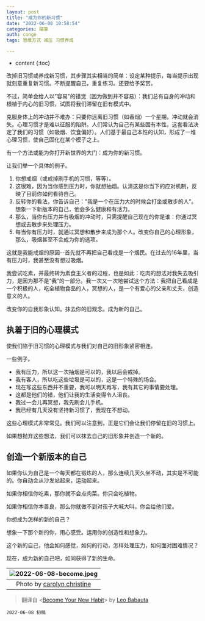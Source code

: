 ```yaml
---
layout: post
title: "成为你的新习惯"
date: "2022-06-08 10:58:54"
categories: 隨筆
auth: conge
tags: 思维方式 减压 习惯养成

---
```

* content
{:toc}


改掉旧习惯或养成新习惯，其步骤其实相当的简单：设定某种提示，每当提示出现就刻意重复新习惯。不断提醒自己，重复练习。还要给予奖赏。

不过，简单会给人以"容易"的错觉（因为做到并不容易）：我们总有自身的冲动和根植于内心的旧习惯，试图将我们滞留在旧有模式中。

克服身体上的冲动并不难办：只要你远离旧习惯（如香烟）一个星期，冲动就会消失。心理习惯才是难以征服的陷阱。人们常认为自己有某些固有本性。这套看法决定了我们的习惯（如吸烟、饮食偏好）。人们基于最自己本性的认知，形成了一堆心理习惯，使自己固化在某个模子之上。

有一个方法或能为你打开新世界的大门：成为你的新习惯。




让我们举一个具体的例子。

1. 你想戒烟（或戒掉刷手机的习惯，等等）。
2. 这很难，因为当你感到压力时，你就想抽烟。认清这是你当下的应对机制，反映了目前你如何看待自己。
3. 反转你的看法，你告诉自己："我是一个在压力大的时候会打坐或散步的人"。想象一下新版本的自己，他会多么健康和有活力。
4. 那么，当你有压力并有吸烟的冲动时，只需提醒自己现在的你是谁：你通过冥想或去散步来处理压力。
5. 每当你有压力时，就通过冥想和散步来成为那个人。改变你自己的心理形象，那么，吸烟甚至不会成为你的选项。

这就是我能戒烟的原因--首先就不再把自己看成是一个烟民。在过去的16年里，当有压力时，我甚至没有想过吸烟。

我尝试吃素，并最终转为素食主义者的过程，也是如此：吃肉的想法对我失去吸引力，是因为那不是“我”的一部分。我一次又一次地尝试这个方法：我把自己看成是一个积极的人，吃全植物食品的人，冥想的人，是一个有爱心的父亲和丈夫，创造意义的人。

改变你的自我形象认知。抹去你的旧观念。成为新的自己。

## 执着于旧的心理模式

使我们陷于旧习惯的心理模式与我们对自己的旧形象紧密相连。

一些例子。

* 我有压力，所以这一次抽烟是可以的，我以后会戒掉。
* 我有客人，所以吃这些垃圾是可以的，这是一个特殊的场合。
* 现在写这些东西并不重要，我可以明天再写，我有其它的事情要处理。
* 这都是他们的错，他们让我的生活变得令人沮丧。
* 我过一会儿再冥想，我先刷会儿手机。
* 我已经有几天没有坚持新习惯了，我现在不想动。

这些心理模式非常常见。我们可以注意到，正是它们会让我们停留在旧的习惯上。

如果想抛弃这些想法，我们可以抹去自己的旧形象并创造一个新的。

## 创造一个新版本的自己

如果你认为自己是一个每天都在锻炼的人，那么连续几天久坐不动，其实是不可能的。你自动会从沙发站起来，运动起来。

如果你相信你吃素，那你就不会点肉菜。你只会吃植物。

如果你相信你本善良，那么你就做不到对孩子大喊大叫。你会给他们爱。

你想成为怎样的新的自己？

想象一下那个新的你，用心感受。运用你的创造性和想象力。

这个新的自己，他会如何感觉，如何的行动，怎样处理压力，如何面对困难情况？

现在，成为新的自己吧，如同获得了新的生命。

|![2022-06-08-become.jpeg](https://s2.loli.net/2022/06/09/VTjsR5n7lBLvFgp.jpg)|
|:-----------------:|
|Photo by [carolyn christine](https://unsplash.com/photos/D7bmnvGJA2Q)|

> 翻译自 <[Become Your New Habit](https://zenhabits.net/become/)> by [Leo Babauta](https://leobabauta.com/)



```
2022-06-08 初稿
```
